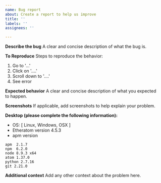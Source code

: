```yaml
---
name: Bug report
about: Create a report to help us improve
title: ''
labels: ''
assignees: ''

---
```


**Describe the bug**
A clear and concise description of what the bug is.

**To Reproduce**
Steps to reproduce the behavior:
1. Go to '...'
2. Click on '....'
3. Scroll down to '....'
4. See error

**Expected behavior**
A clear and concise description of what you expected to happen.

**Screenshots**
If applicable, add screenshots to help explain your problem.

**Desktop (please complete the following information):**
 - OS: [ Linux, Windows, OSX ]
 - Etheratom version 4.5.3
- apm version
```
apm  2.1.7
npm  6.2.0
node 8.9.3 x64
atom 1.37.0
python 2.7.16
git 2.21.0
```

**Additional context**
Add any other context about the problem here.

